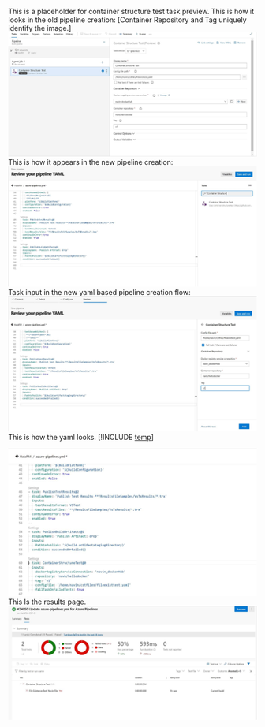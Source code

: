 This is a placeholder for container structure test task preview. 
This is how it looks in the old pipeline creation: [Container Repository and Tag uniquely identify the image.] 
![Container Test in Classic Pipeline](_img/classic-pipeline-creation.png)
This is how it appears in the new pipeline creation:
![Container Test in Unified Pipeline](_img/unified-pipeline-creation.png)
Task input in the new yaml based pipeline creation flow:
![Container Test in YAML based Pipeline](_img/yaml-based-pipeline.png)
This is how the yaml looks.
[!INCLUDE [temp](../../_shared/ContainerStructureTestV1.md)]

![YAML file](_img/yaml-file.png)
This Is the results page.
![Test Reporting Page](_img/results-page.png)

